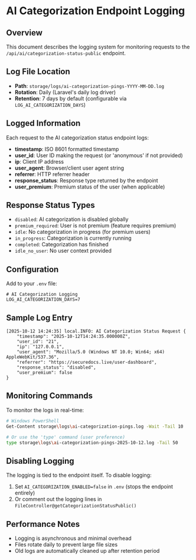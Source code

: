 # AI Categorization Endpoint Logging

## Overview
This document describes the logging system for monitoring requests to the `/api/ai/categorization-status-public` endpoint.

## Log File Location
- **Path**: `storage/logs/ai-categorization-pings-YYYY-MM-DD.log`
- **Rotation**: Daily (Laravel's daily log driver)
- **Retention**: 7 days by default (configurable via `LOG_AI_CATEGORIZATION_DAYS`)

## Logged Information
Each request to the AI categorization status endpoint logs:

- **timestamp**: ISO 8601 formatted timestamp
- **user_id**: User ID making the request (or 'anonymous' if not provided)
- **ip**: Client IP address
- **user_agent**: Browser/client user agent string
- **referrer**: HTTP referrer header
- **response_status**: Response type returned by the endpoint
- **user_premium**: Premium status of the user (when applicable)

## Response Status Types
- `disabled`: AI categorization is disabled globally
- `premium_required`: User is not premium (feature requires premium)
- `idle`: No categorization in progress (for premium users)
- `in_progress`: Categorization is currently running
- `completed`: Categorization has finished
- `idle_no_user`: No user context provided

## Configuration
Add to your `.env` file:

```env
# AI Categorization Logging
LOG_AI_CATEGORIZATION_DAYS=7
```

## Sample Log Entry
```
[2025-10-12 14:24:35] local.INFO: AI Categorization Status Request {
    "timestamp": "2025-10-12T14:24:35.000000Z",
    "user_id": "21",
    "ip": "127.0.0.1",
    "user_agent": "Mozilla/5.0 (Windows NT 10.0; Win64; x64) AppleWebKit/537.36",
    "referrer": "https://securedocs.live/user-dashboard",
    "response_status": "disabled",
    "user_premium": false
}
```

## Monitoring Commands
To monitor the logs in real-time:

```bash
# Windows PowerShell
Get-Content storage\logs\ai-categorization-pings.log -Wait -Tail 10

# Or use the 'type' command (user preference)
type storage\logs\ai-categorization-pings-2025-10-12.log -Tail 50
```

## Disabling Logging
The logging is tied to the endpoint itself. To disable logging:
1. Set `AI_CATEGORIZATION_ENABLED=false` in `.env` (stops the endpoint entirely)
2. Or comment out the logging lines in `FileController@getCategorizationStatusPublic()`

## Performance Notes
- Logging is asynchronous and minimal overhead
- Files rotate daily to prevent large file sizes
- Old logs are automatically cleaned up after retention period
